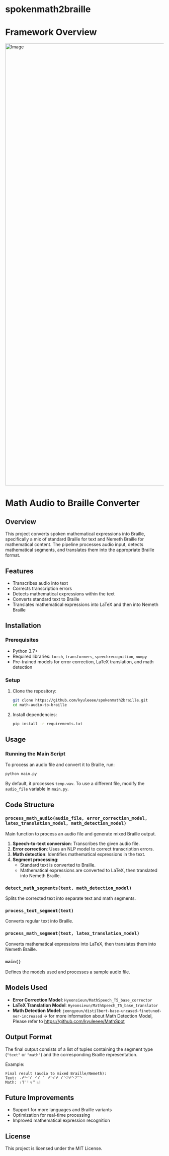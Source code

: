 # spokenmath2braille

# Framework Overview 
<img width="1405" alt="Image" src="https://github.com/user-attachments/assets/2be46da6-194b-461d-b8f3-f76924677bb3" />


# Math Audio to Braille Converter

## Overview
This project converts spoken mathematical expressions into Braille, specifically a mix of standard Braille for text and Nemeth Braille for mathematical content. The pipeline processes audio input, detects mathematical segments, and translates them into the appropriate Braille format.

## Features
- Transcribes audio into text
- Corrects transcription errors
- Detects mathematical expressions within the text
- Converts standard text to Braille
- Translates mathematical expressions into LaTeX and then into Nemeth Braille

## Installation
### Prerequisites
- Python 3.7+
- Required libraries: `torch`, `transformers`, `speechrecognition`, `numpy`
- Pre-trained models for error correction, LaTeX translation, and math detection

### Setup
1. Clone the repository:
   ```bash
   git clone https://github.com/kyuleeee/spokenmath2braille.git
   cd math-audio-to-braille
   ```
2. Install dependencies:
   ```bash
   pip install -r requirements.txt
   ```

## Usage
### Running the Main Script
To process an audio file and convert it to Braille, run:
```bash
python main.py
```
By default, it processes `temp.wav`. To use a different file, modify the `audio_file` variable in `main.py`.

## Code Structure
### `process_math_audio(audio_file, error_correction_model, latex_translation_model, math_detection_model)`
Main function to process an audio file and generate mixed Braille output.

1. **Speech-to-text conversion**: Transcribes the given audio file.
2. **Error correction**: Uses an NLP model to correct transcription errors.
3. **Math detection**: Identifies mathematical expressions in the text.
4. **Segment processing**:
   - Standard text is converted to Braille.
   - Mathematical expressions are converted to LaTeX, then translated into Nemeth Braille.

### `detect_math_segments(text, math_detection_model)`
Splits the corrected text into separate text and math segments.

### `process_text_segment(text)`
Converts regular text into Braille.

### `process_math_segment(text, latex_translation_model)`
Converts mathematical expressions into LaTeX, then translates them into Nemeth Braille.

### `main()`
Defines the models used and processes a sample audio file.

## Models Used
- **Error Correction Model**: `Hyeonsieun/MathSpeech_T5_base_corrector`
- **LaTeX Translation Model**: `Hyeonsieun/MathSpeech_T5_base_translator`
- **Math Detection Model**: `jeongyoun/distilbert-base-uncased-finetuned-ner-increased` -> for more information about Math Detection Model, Please refer to https://github.com/kyuleeee/MathSpot

## Output Format
The final output consists of a list of tuples containing the segment type (`"text"` or `"math"`) and the corresponding Braille representation.

Example:
```
Final result (audio to mixed Braille/Nemeth):
Text: ⠠⠞⠓⠊⠎ ⠊⠎ ⠁ ⠞⠑⠎⠞ ⠎⠑⠝⠞⠑⠝⠉⠑
Math: ⠰⠹⠁⠃⠲⠉⠰⠼
```

## Future Improvements
- Support for more languages and Braille variants
- Optimization for real-time processing
- Improved mathematical expression recognition

## License
This project is licensed under the MIT License.

